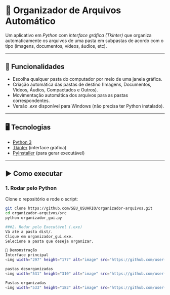 # 📂 Organizador de Arquivos Automático

Um aplicativo em *Python* com *interface gráfica (Tkinter)* que organiza automaticamente os arquivos de uma pasta em subpastas de acordo com o tipo (imagens, documentos, vídeos, áudios, etc).

---

## 🚀 Funcionalidades
- Escolha qualquer pasta do computador por meio de uma janela gráfica.
- Criação automática das pastas de destino (Imagens, Documentos, Vídeos, Áudios, Compactados e Outros).
- Movimentação automática dos arquivos para as pastas correspondentes.
- Versão *.exe* disponível para Windows (não precisa ter Python instalado).

---

## 🖥️ Tecnologias
- [Python 3](https://www.python.org/)  
- [Tkinter](https://docs.python.org/3/library/tkinter.html) (interface gráfica)  
- [PyInstaller](https://pyinstaller.org/) (para gerar executável)  

---

## ▶️ Como executar

### 1. Rodar pelo Python
Clone o repositório e rode o script:

```bash
git clone https://github.com/SEU_USUARIO/organizador-arquivos.git
cd organizador-arquivos/src
python organizador_gui.py

###2. Rodar pelo Executável (.exe)
Vá até a pasta dist/.
Clique em organizador_gui.exe.
Selecione a pasta que deseja organizar.

📸 Demonstração
Interface principal
<img width="297" height="177" alt="image" src="https://github.com/user-attachments/assets/8dae0a0f-1c7d-4539-a7bf-004c99e8aaa0" />

pastas desorganizadas
<img width="531" height="310" alt="image" src="https://github.com/user-attachments/assets/86ec65f4-d478-42ed-a607-37bd822cfe72" />

Pastas organizadas
<img width="533" height="182" alt="image" src="https://github.com/user-attachments/assets/fa2f17fb-d459-4cc3-a6ad-14b1f60c63a6" />
